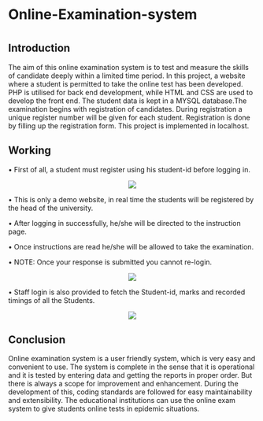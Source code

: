 <h1>Online-Examination-system<h1>
<h2>Introduction</h2>
The aim of this online examination system is to test and measure the skills of candidate deeply within a limited time period. In this project, a website where a student is permitted to take the online test has been developed. PHP is utilised for back end development, while HTML and CSS are used to develop the front end. The student data is kept in a MYSQL database.The examination begins with registration of candidates. During registration a unique register number will be given for each student. Registration is done by filling up the registration form. This project is implemented in localhost.

<h2>Working</h2>

•	First of all, a student must register using his student-id before logging in.
<p align="center">
  <img  src="https://user-images.githubusercontent.com/81762286/113385979-e32a8180-93a6-11eb-98cd-cb3410a2c7b3.png">
</p>

•	This is only a demo website, in real time the students will be registered by the head of the university.

•	After logging in successfully, he/she will be directed to the instruction page.

•	Once instructions are read he/she will be allowed to take the examination.

•	NOTE: Once your response is submitted you cannot re-login.

<p align="center">
  <img  src="https://user-images.githubusercontent.com/81762286/113386309-9b582a00-93a7-11eb-8206-0428063dd73f.JPG">
</p>
•	Staff login is also provided to fetch the Student-id, marks and recorded timings of all the Students.

<p align="center">
  <img  src="https://user-images.githubusercontent.com/81762286/113386314-9dba8400-93a7-11eb-9892-61c018aec8e6.JPG">
</p>

<h2>Conclusion</h2>
Online examination system is a user friendly system, which is very easy and convenient to use. The system is complete in the sense that it is operational and it is tested by entering data and getting the reports in proper order. But there is always a scope for improvement and enhancement. During the development of this, coding standards are followed for easy maintainability and extensibility. The educational institutions can use the online exam system to give students online tests in epidemic situations.
